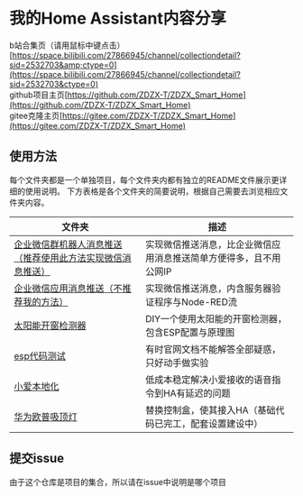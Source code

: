 # 我的Home Assistant内容分享

b站合集页（请用鼠标中键点击）[https://space.bilibili.com/27866945/channel/collectiondetail?sid=2532703&amp;ctype=0](https://space.bilibili.com/27866945/channel/collectiondetail?sid=2532703&ctype=0)  
github项目主页[https://github.com/ZDZX-T/ZDZX_Smart_Home](https://github.com/ZDZX-T/ZDZX_Smart_Home)  
gitee克隆主页[https://gitee.com/ZDZX-T/ZDZX_Smart_Home](https://gitee.com/ZDZX-T/ZDZX_Smart_Home)

## 使用方法

每个文件夹都是一个单独项目，每个文件夹内都有独立的README文件展示更详细的使用说明。
下方表格是各个文件夹的简要说明，根据自己需要去浏览相应文件夹内容。

| 文件夹                                                     | 描述                                 |
|---------------------------------------------------------|------------------------------------|
| [企业微信群机器人消息推送（推荐使用此方法实现微信消息推送）](企业微信群机器人消息推送/README.md) | 实现微信推送消息，比企业微信应用消息推送简单方便得多，且不用公网IP |
| [企业微信应用消息推送（不推荐我的方法）](企业微信应用消息推送/README.md)             | 实现微信推送消息，内含服务器验证程序与Node-RED流       |
| [太阳能开窗检测器](太阳能开窗检测器/README.md)                          | DIY一个使用太阳能的开窗检测器，包含ESP配置与原理图       |
| [esp代码测试](./esp代码测试/README.md)                          | 有时官网文档不能解答全部疑惑，只好动手做实验             |
| [小爱本地化](./小爱本地化/README.md)                              | 低成本稳定解决小爱接收的语音指令到HA有延迟的问题          |
| [华为欧普吸顶灯](./华为欧普吸顶灯/README.md)                          | 替换控制盒，使其接入HA（基础代码已完工，配套设置建设中）      |

## 提交issue

由于这个仓库是项目的集合，所以请在issue中说明是哪个项目
